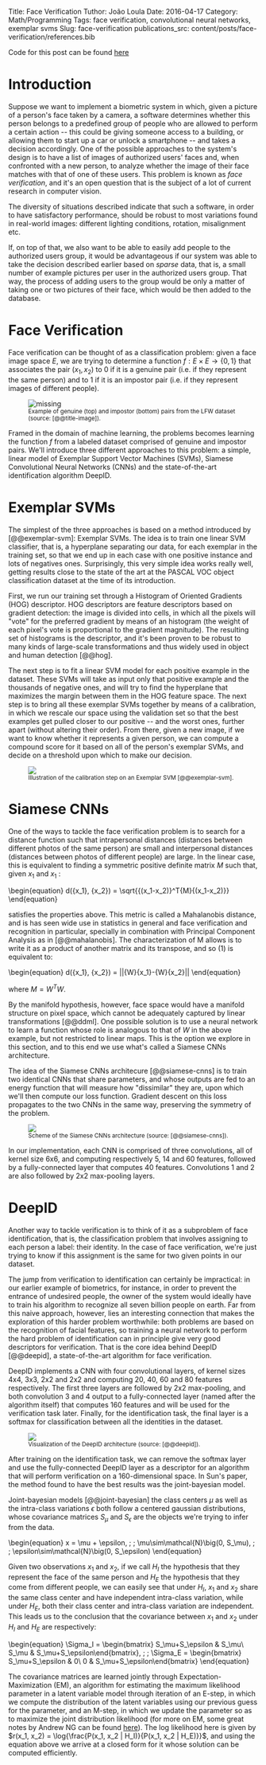 Title:  Face Verification 
Tuthor: João Loula
Date:   2016-04-17
Category: Math/Programming
Tags: face verification, convolutional neural networks, exemplar svms
Slug: face-verification
publications_src: content/posts/face-verification/references.bib

Code for this post can be found [here](https://github.com/Joaoloula/sparse-face-verification)

# Introduction

Suppose we want to implement a biometric system in which, given a picture of a person's face taken by a camera, a software determines whether this person belongs to a predefined group of people who are allowed to perform a certain action -- this could be giving someone access to a building, or allowing them to start up a car or unlock a smartphone -- and takes a decision accordingly. One of the possible approaches to the system's design is to have a list of images of authorized users' faces and, when confronted with a new person, to analyze whether the image of their face matches with that of one of these users. This problem is known as *face verification*, and it's an open question that is the subject of a lot of current research in computer vision.

The diversity of situations described indicate that such a software, in order to have satisfactory performance, should be robust to most variations found in real-world images: different lighting conditions, rotation, misalignment etc.

If, on top of that, we also want to be able to easily add people to the authorized users group, it would be advantageous if our system was able to take the decision described earlier based on *sparse* data, that is, a small number of example pictures per user in the authorized users group. That way, the process of adding users to the group would be only a matter of taking one or two pictures of their face, which would be then added to the database.

# Face Verification

Face verification can be thought of as a classification problem: given a face image space $E$, we are trying to determine a function $f:E\times E \rightarrow \{0, 1\}$ that associates the pair $(x_1, x_2)$ to $0$ if it is a genuine pair (i.e. if they represent the same person) and to $1$ if it is an impostor pair (i.e. if they represent images of different people).



<figure>
    <img src="https://raw.githubusercontent.com/Joaoloula/sparse-face-verification/master/images/genuine-impostor.jpg" alt='missing' align='middle'/>
    <figcaption><sup> Example of genuine (top) and impostor (bottom) pairs from the LFW dataset (source: [@@title-image]).</sup></figcaption>
</figure>


Framed in the domain of machine learning, the problems becomes learning the function $f$ from a labeled dataset comprised of genuine and impostor pairs. We'll introduce three different approaches to this problem: a simple, linear model of Exemplar Support Vector Machines (SVMs), Siamese Convolutional Neural Networks (CNNs)  and the state-of-the-art identification algorithm DeepID.

# Exemplar SVMs

The simplest of the three approaches is based on a method introduced by [@@exemplar-svm]: Exemplar SVMs. The idea is to train one linear SVM classifier, that is, a hyperplane separating our data, for each exemplar in the training set, so that we end up in each case with one positive instance and lots of negatives ones. Surprisingly, this very simple idea works really well, getting results close to the state of the art at the PASCAL VOC object classification dataset at the time of its introduction.

First, we run our training set through a Histogram of Oriented Gradients (HOG) descriptor. HOG descriptors are feature descriptors based on gradient detection: the image is divided into cells, in which all the pixels will "vote" for the preferred gradient by means of an histogram (the weight of each pixel's vote is proportional to the gradient magnitude). The resulting set of histograms is the descriptor, and it's been proven to be robust to many kinds of large-scale transformations and thus widely used in object and human detection [@@hog].

The next step is to fit a linear SVM model for each positive example in the dataset. These SVMs will take as input only that positive example and the thousands of negative ones, and will try to find the hyperplane that maximizes the margin between them in the HOG feature space. The next step is to bring all these exemplar SVMs together by means of a calibration, in which we rescale our space using the validation set so that the best examples get pulled closer to our positive -- and the worst ones, further apart (without altering their order). From there, given a new image, if we want to know whether it represents a given person, we can compute a compound score for it based on all of the person's exemplar SVMs, and decide on a threshold upon which to make our decision.

<figure>
  <img src = "https://raw.githubusercontent.com/Joaoloula/sparse-face-verification/master/images/calibration.jpg" align='middle'/>
  <figcaption><sup> Illustration of the calibration step on an Exemplar SVM [@@exemplar-svm]. </sup></figcaption>
</figure>


# Siamese CNNs

One of the ways to tackle the face verification problem is to search for a distance function such that intrapersonal distances (distances between different photos of the same person) are small and interpersonal distances (distances between photos of different people) are large. In the linear case, this is equivalent to finding a symmetric positive definite matrix ${M}$ such that, given ${x_1}$ and ${x_1}$  :

\begin{equation}
d({x_1}, {x_2}) = \sqrt{{(x_1-x_2)}^T{M}{(x_1-x_2)}}
\end{equation}

satisfies the properties above. This metric is called a Mahalanobis distance, and is has seen wide use in statistics in general and face verification and recognition in particular, specially in combination with Principal Component Analysis as in [@@mahalanobis]. The characterization of M allows is to write it as a product of another matrix and its transpose, and so $(1)$ is equivalent to:

\begin{equation}
d({x_1}, {x_2}) = ||{W}{x_1}-{W}{x_2}||
\end{equation} 

where ${M}={W}^T{W}$.

By the manifold hypothesis, however, face space would have a manifold structure on pixel space, which cannot be adequately captured by linear transformations [@@ddml]. One possible solution is to use a neural network to learn a function whose role is analogous to that of ${W}$ in the above example, but not restricted to linear maps. This is the option we explore in this section, and to this end we use what's called a Siamese CNNs architecture.

The idea of the Siamese CNNs architecure [@@siamese-cnns] is to train two identical CNNs that share parameters, and whose outputs are fed to an energy function that will measure how "dissimilar" they are, upon which we'll then compute our loss function. Gradient descent on this loss propagates to the two CNNs in the same way, preserving the symmetry of the problem. 

<figure>
  <img src = "https://raw.githubusercontent.com/Joaoloula/sparse-face-verification/master/images/siamese-cnns.jpg" align='middle'/>
  <figcaption><sup> Scheme of the Siamese CNNs architecture (source: [@@siamese-cnns]). </sup></figcaption>
</figure>

In our implementation, each CNN is comprised of three convolutions, all of kernel size 6x6, and computing respectively 5, 14 and 60 features, followed by a fully-connected layer that computes 40 features. Convolutions 1 and 2 are also followed by 2x2 max-pooling layers.

# DeepID

Another way to tackle verification is to think of it as a subproblem of face identification, that is, the classification problem that involves assigning to each person a label: their identity. In the case of face verification, we're just trying to know if this assignment is the same for two given points in our dataset.

The jump from verification to identification can certainly be impractical: in our earlier example of biometrics, for instance, in order to prevent the entrance of undesired people, the owner of the system would ideally have to train his algorithm to recognize all seven billion people on earth. Far from this naive approach, however, lies an interesting connection that makes the exploration of this harder problem worthwhile: both problems are based on the recognition of facial features, so training a neural network to perform the hard problem of identification can in principle give very good descriptors for verification. That is the core idea behind DeepID [@@deepid], a state-of-the-art algorithm for face verification.

DeepID implements a CNN with four convolutional layers, of kernel sizes 4x4, 3x3, 2x2 and 2x2 and computing 20, 40, 60 and 80 features respectively. The first three layers are followed by 2x2 max-pooling, and both convolution 3 and 4 output to a fully-connected layer (named after the algorithm itself) that computes 160 features and will be used for the verification task later. Finally, for the identification task, the final layer is a softmax for classification between all the identities in the dataset.

<figure>
  <img src = "https://raw.githubusercontent.com/Joaoloula/sparse-face-verification/master/images/deepid.jpg" align='middle'/>
  <figcaption><sup> Visualization of the DeepID architecture (source: [@@deepid]). </sup></figcaption>
</figure>

After training on the identification task, we can remove the softmax layer and use the fully-connected DeepID layer as a descriptor for an algorithm that will perform verification on a 160-dimensional space. In Sun's paper, the method found to have the best results was the joint-bayesian model.

Joint-bayesian models [@@joint-bayesian] the class centers $\mu$ as well as the intra-class variations $\epsilon$ both follow a centered gaussian distributions, whose covariance matrices $S_\mu$ and $S_\epsilon$ are the objects we're trying to infer from the data.

\begin{equation}
x = \mu + \epsilon, \; \; \mu\sim\mathcal{N}\big(0, S_\mu), \; \; \epsilon\sim\mathcal{N}\big(0, S_\epsilon)
\end{equation}

Given two observations $x_1$ and $x_2$, if we call $H_I$ the hypothesis that they represent the face of the same person and $H_E$ the hypothesis that they come from different people, we can easily see that under $H_I$, $x_1$ and $x_2$ share the same class center and have independent intra-class variation, while under $H_E$, both their class center and intra-class variation are independent. This leads us to the conclusion that the covariance between $x_1$ and $x_2$ under $H_I$ and $H_E$ are respectively:

\begin{equation}
\Sigma_I = \begin{bmatrix} S_\mu+S_\epsilon & S_\mu\\ S_\mu & S_\mu+S_\epsilon\end{bmatrix}, \; \; \Sigma_E = \begin{bmatrix} S_\mu+S_\epsilon & 0\\ 0 & S_\mu+S_\epsilon\end{bmatrix}
\end{equation}

The covariance matrices are learned jointly through Expectation-Maximization (EM), an algorithm for estimating the maximum likelihood parameter in a latent variable model through iteration of an E-step, in which we compute the distribution of the latent variables using our previous guess for the parameter, and an M-step, in which we update the parameter so as to maximize the joint distribution likelihood (for more on EM, some great notes by Andrew NG can be found [here](http://cs229.stanford.edu/notes/cs229-notes8.pdf)). The log likelihood here is given by $r(x_1, x_2) = \log{\frac{P(x_1, x_2 | H_I)}{P(x_1, x_2 | H_E)}}$, and using the equation above  we arrive at a closed form for it whose solution can be computed efficiently. 
